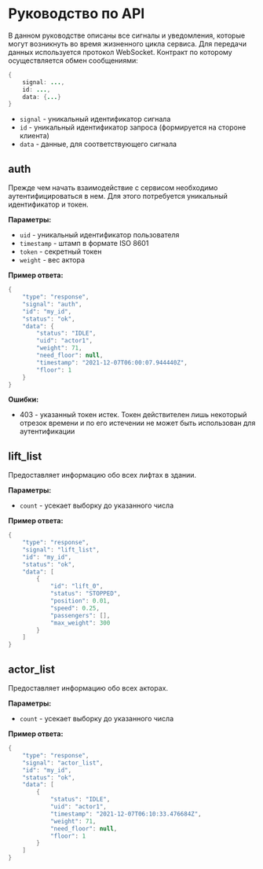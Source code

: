 # Руководство по API

В данном руководстве описаны все сигналы и уведомления, которые могут возникнуть во время жизненного цикла сервиса. 
Для передачи данных используется протокол WebSocket. Контракт по которому осуществляется обмен сообщениями:

```Java Script
{
    signal: ...,
    id: ...,
    data: {...}
}
```

* `signal` - уникальный идентификатор сигнала
* `id` - уникальный идентификатор запроса (формируется на стороне клиента)
* `data` - данные, для соответствующего сигнала

## auth
Прежде чем начать взаимодействие с сервисом необходимо аутентифицироваться в нем. Для этого потребуется уникальный идентификатор и токен.

**Параметры:**

* `uid` - уникальный идентификатор пользователя
* `timestamp` - штамп в формате ISO 8601
* `token` - секретный токен
* `weight` - вес актора

**Пример ответа:**

```Java Script
{
    "type": "response",
    "signal": "auth",
    "id": "my_id",
    "status": "ok",
    "data": {
        "status": "IDLE",
        "uid": "actor1",
        "weight": 71,
        "need_floor": null,
        "timestamp": "2021-12-07T06:00:07.944440Z",
        "floor": 1
    }
}
```

**Ошибки:**

* 403 - указанный токен истек. Токен действителен лишь некоторый отрезок времени и по его истечении не может быть использован для аутентификации 

## lift_list
Предоставляет информацию обо всех лифтах в здании.

**Параметры:**

* `count` - усекает выборку до указанного числа

**Пример ответа:**

```Java Script
{
    "type": "response",
    "signal": "lift_list",
    "id": "my_id",
    "status": "ok",
    "data": [
        {
            "id": "lift_0",
            "status": "STOPPED",
            "position": 0.01,
            "speed": 0.25,
            "passengers": [],
            "max_weight": 300
        }
    ]
}
```

## actor_list
Предоставляет информацию обо всех акторах.

**Параметры:**

* `count` - усекает выборку до указанного числа

**Пример ответа:**

```Java Script
{
    "type": "response",
    "signal": "actor_list",
    "id": "my_id",
    "status": "ok",
    "data": [
        {
            "status": "IDLE",
            "uid": "actor1",
            "timestamp": "2021-12-07T06:10:33.476684Z",
            "weight": 71,
            "need_floor": null,
            "floor": 1
        }
    ]
}
```
